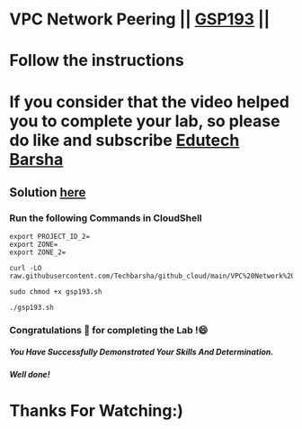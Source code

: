 # VPC Network Peering || [GSP193](https://www.cloudskillsboost.google/focuses/964?parent=catalog) ||
# Follow the instructions

# If you consider that the video helped you to complete your lab, so please do like and subscribe [Edutech Barsha](https://www.youtube.com/@edutechbarsha)
## Solution [here](https://youtu.be/2MtpsN8tRvo)

### Run the following Commands in CloudShell

```
export PROJECT_ID_2=
export ZONE=
export ZONE_2=
```
```
curl -LO raw.githubusercontent.com/Techbarsha/github_cloud/main/VPC%20Network%20Peering/gsp193.sh

sudo chmod +x gsp193.sh

./gsp193.sh
```
### Congratulations 🎉 for completing the Lab !😄

##### *You Have Successfully Demonstrated Your Skills And Determination.*

#### *Well done!*

# Thanks For Watching:)

